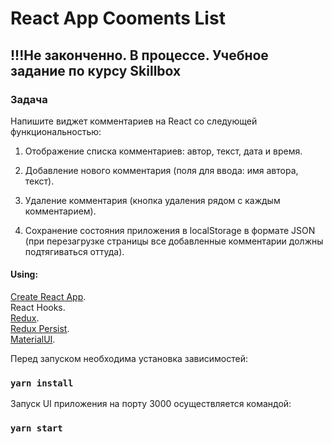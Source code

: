 # React App Cooments List

## !!!Не законченно. В процессе. Учебное задание по курсу Skillbox

### Задача

Напишите виджет комментариев на React со следующей функциональностью:

1. Отображение списка комментариев: автор, текст, дата и время.

2. Добавление нового комментария (поля для ввода: имя автора, текст).

3. Удаление комментария (кнопка удаления рядом с каждым комментарием).

4. Сохранение состояния приложения в localStorage в формате JSON (при перезагрузке страницы все добавленные комментарии должны подтягиваться оттуда).

#### Using:  
[Create React App](https://github.com/facebook/create-react-app).   
React Hooks.   
[Redux](https://github.com/reduxjs/redux).   
[Redux Persist](https://github.com/rt2zz/redux-persist).   
[MaterialUI](https://github.com/mui-org/material-ui).

Перед запуском необходима установка зависимостей:  
### `yarn install`
 
Запуск UI приложения на порту 3000 осуществляется командой:  
### `yarn start`
